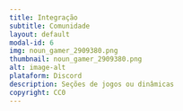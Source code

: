 ```yaml
---
title: Integração
subtitle: Comunidade
layout: default
modal-id: 6
img: noun_gamer_2909380.png
thumbnail: noun_gamer_2909380.png
alt: image-alt
plataform: Discord
description: Seções de jogos ou dinâmicas
copyright: CC0
---
```

